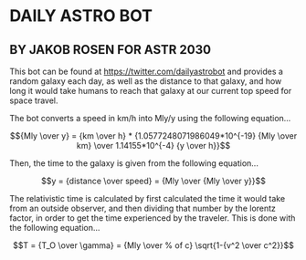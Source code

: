 # DAILY ASTRO BOT #
## BY JAKOB ROSEN FOR ASTR 2030 ##

This bot can be found at https://twitter.com/dailyastrobot and provides a random galaxy each day, as well as the distance to that galaxy, and how long it would take humans to reach that galaxy at our current top speed for space travel.

The bot converts a speed in km/h into Mly/y using the following equation...
```math
{Mly \over y} = {km \over h} * {1.0577248071986049*10^{-19} {Mly \over km} \over 1.14155*10^{-4} {y \over h}}
```

Then, the time to the galaxy is given from the following equation...
```math
y = {distance \over speed} = {Mly \over {Mly \over y}}
```

The relativistic time is calculated by first calculated the time it would take from an outside observer, and then dividing that number by the lorentz factor, in order to get the time experienced by the traveler. This is done with the following equation...
```math
T = {T_O \over \gamma} = {Mly \over % of c} \sqrt{1-{v^2 \over c^2}}
```
